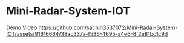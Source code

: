 # Mini-Radar-System-IOT
Demo Video
https://github.com/sachin3537072/Mini-Radar-System-IOT/assets/91616664/38ac337a-f536-4695-a4e6-8f2e81bc1c9d

